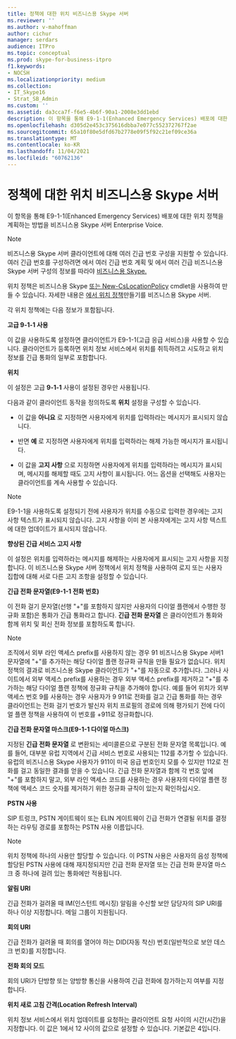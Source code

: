 ```yaml
---
title: 정책에 대한 위치 비즈니스용 Skype 서버
ms.reviewer: ''
ms.author: v-mahoffman
author: cichur
manager: serdars
audience: ITPro
ms.topic: conceptual
ms.prod: skype-for-business-itpro
f1.keywords:
- NOCSH
ms.localizationpriority: medium
ms.collection:
- IT_Skype16
- Strat_SB_Admin
ms.custom: ''
ms.assetid: da3cca7f-f6e5-4b6f-90a1-2008e3dd1ebd
description: 이 항목을 통해 E9-1-1(Enhanced Emergency Services) 배포에 대한 위치 정책을 계획하는 방법을 비즈니스용 Skype 서버 Enterprise Voice.
ms.openlocfilehash: d305d2e453c375616dbba7e077c552372767f2ae
ms.sourcegitcommit: 65a10f80e5dfd67b2778e09f5f92c21ef09ce36a
ms.translationtype: MT
ms.contentlocale: ko-KR
ms.lasthandoff: 11/04/2021
ms.locfileid: "60762136"
---
```

# <a name="plan-location-policies-for-skype-for-business-server"></a>정책에 대한 위치 비즈니스용 Skype 서버
 
이 항목을 통해 E9-1-1(Enhanced Emergency Services) 배포에 대한 위치 정책을 계획하는 방법을 비즈니스용 Skype 서버 Enterprise Voice. 
  
> [!NOTE]
> 비즈니스용 Skype 서버 클라이언트에 대해 여러 긴급 번호 구성을 지원할 수 있습니다. 여러 긴급 번호를 구성하려면 에서 여러 긴급 [](multiple-emergency-numbers.md) 번호 계획 및 에서 여러 긴급 비즈니스용 Skype 서버 구성의 정보를 따라야 [비즈니스용 Skype.](../../deploy/deploy-enterprise-voice/configure-multiple-emergency-numbers.md) 
  
위치 정책은 비즈니스용 Skype [또는 New-CsLocationPolicy](/powershell/module/skype/new-cslocationpolicy?view=skype-ps) cmdlet을 사용하여 만들 수 있습니다. 자세한 내용은 [에서 위치 정책](../../deploy/deploy-enterprise-voice/create-location-policies.md)만들기를 비즈니스용 Skype 서버.
  
각 위치 정책에는 다음 정보가 포함됩니다.
  
 **고급 9-1-1 사용**
  
이 값을 사용하도록 설정하면 클라이언트가 E9-1-1(고급 응급 서비스)을 사용할 수 있습니다. 클라이언트가 등록하면 위치 정보 서비스에서 위치를 취득하려고 시도하고 위치 정보를 긴급 통화의 일부로 포함합니다.
  
 **위치**
  
이 설정은 고급 **9-1-1** 사용이 설정된 경우만 사용됩니다.
  
다음과 같이 클라이언트 동작을 정의하도록 **위치** 설정을 구성할 수 있습니다.
  
- 이 값을 **아니요** 로 지정하면 사용자에게 위치를 입력하라는 메시지가 표시되지 않습니다.
    
- 반면 **예** 로 지정하면 사용자에게 위치를 입력하라는 해제 가능한 메시지가 표시됩니다.
    
- 이 값을 **고지 사항** 으로 지정하면 사용자에게 위치를 입력하라는 메시지가 표시되며, 메시지를 해제할 때도 고지 사항이 표시됩니다. 어느 옵션을 선택해도 사용자는 클라이언트를 계속 사용할 수 있습니다.
    
> [!NOTE]
> E9-1-1을 사용하도록 설정되기 전에 사용자가 위치를 수동으로 입력한 경우에는 고지 사항 텍스트가 표시되지 않습니다. 고지 사항을 이미 본 사용자에게는 고지 사항 텍스트에 대한 업데이트가 표시되지 않습니다. 
  
 **향상된 긴급 서비스 고지 사항**
  
이 설정은 위치를 입력하라는 메시지를 해제하는 사용자에게 표시되는 고지 사항을 지정합니다. 이 비즈니스용 Skype 서버 정책에서 위치 정책을 사용하여 로지 또는 사용자 집합에 대해 서로 다른 고지 조항을 설정할 수 있습니다.
  
 **긴급 전화 문자열(E9-1-1 전화 번호)**
  
이 전화 걸기 문자열(선행 "+"를 포함하지 않지만 사용자의 다이얼 플랜에서 수행한 정규화 포함)은 통화가 긴급 통화라고 합니다. **긴급 전화 문자열** 은 클라이언트가 통화와 함께 위치 및 회신 전화 정보를 포함하도록 합니다.
  
> [!NOTE]
> 조직에서 외부 라인 액세스 prefix를 사용하지 않는 경우 91 비즈니스용 Skype 서버1 문자열에 "+"를 추가하는 해당 다이얼 플랜 정규화 규칙을 만들 필요가 없습니다. 위치 정책의 결과로 비즈니스용 Skype 클라이언트가 "+"를 자동으로 추가합니다. 그러나 사이트에서 외부 액세스 prefix를 사용하는 경우 외부 액세스 prefix를 제거하고 "+"를 추가하는 해당 다이얼 플랜 정책에 정규화 규칙을 추가해야 합니다. 예를 들어 위치가 외부 액세스 번호 9를 사용하는 경우 사용자가 9 911로 전화를 걸고 긴급 통화를 하는 경우 클라이언트는 전화 걸기 번호가 발신자 위치 프로필의 경로에 의해 평가되기 전에 다이얼 플랜 정책을 사용하여 이 번호를 +911로 정규화합니다. 
  
 **긴급 전화 문자열 마스크(E9-1-1 다이얼 마스크)**
  
지정된 **긴급 전화 문자열** 로 변환되는 세미콜론으로 구분된 전화 문자열 목록입니다. 예를 들어, 대부분 유럽 지역에서 긴급 서비스 번호로 사용되는 112를 추가할 수 있습니다. 유럽의 비즈니스용 Skype 사용자가 911이 미국 응급 번호인지 모를 수 있지만 112로 전화를 걸고 동일한 결과를 얻을 수 있습니다. 긴급 전화 문자열과 함께 각 번호 앞에 "+"를 포함하지 말고, 외부 라인 액세스 코드를 사용하는 경우 사용자의 다이얼 플랜 정책에 액세스 코드 숫자를 제거하기 위한 정규화 규칙이 있는지 확인하십시오.
  
 **PSTN 사용**
  
SIP 트렁크, PSTN 게이트웨이 또는 ELIN 게이트웨이 긴급 전화가 연결될 위치를 결정하는 라우팅 경로를 포함하는 PSTN 사용 이름입니다.
  
> [!NOTE]
> 위치 정책에 하나의 사용만 할당할 수 있습니다. 이 PSTN 사용은 사용자의 음성 정책에 할당된 PSTN 사용에 대해 재지정되지만 긴급 전화 문자열 또는 긴급 전화 문자열 마스크 중 하나에 걸려 있는 통화에만 적용됩니다. 
  
 **알림 URI**
  
긴급 전화가 걸려올 때 IM(인스턴트 메시징) 알림을 수신할 보안 담당자의 SIP URI를 하나 이상 지정합니다. 메일 그룹이 지원됩니다.
  
 **회의 URI**
  
긴급 전화가 걸려올 때 회의를 열어야 하는 DID(자동 착신) 번호(일반적으로 보안 데스크 번호)를 지정합니다. 
  
 **전화 회의 모드**
  
회의 URI가 단방향 또는 양방향 통신을 사용하여 긴급 전화에 참가하는지 여부를 지정합니다. 
  
 **위치 새로 고침 간격(Location Refresh Interval)**
  
위치 정보 서비스에서 위치 업데이트를 요청하는 클라이언트 요청 사이의 시간(시간)을 지정합니다. 이 값은 1에서 12 사이의 값으로 설정할 수 있습니다. 기본값은 4입니다.
